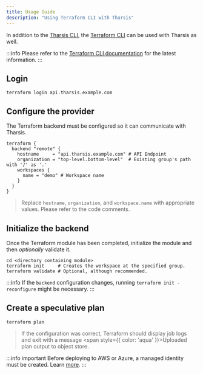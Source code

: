 ```yaml
---
title: Usage Guide
description: "Using Terraform CLI with Tharsis"
---
```


In addition to the [Tharsis CLI](../tharsis/intro.md), the [Terraform CLI](https://www.terraform.io/cli) can be used with Tharsis as well.

:::info
Please refer to the [Terraform CLI documentation](https://www.terraform.io/cli) for the latest information.
:::

## Login

```shell title="Authenticate using the Tharsis API's hostname"
terraform login api.tharsis.example.com
```

## Configure the provider

The Terraform backend must be configured so it can communicate with Tharsis.

```hcl showLineNumbers title="Sample module.tf provider configuration"
terraform {
  backend "remote" {
    hostname     = "api.tharsis.example.com" # API Endpoint
    organization = "top-level.bottom-level"  # Existing group's path with '/' as '.'
    workspaces {
      name = "demo" # Workspace name
    }
  }
}
```

> Replace `hostname`, `organization`, and `workspace.name` with appropriate values. Please refer to the code comments.

## Initialize the backend

Once the Terraform module has been completed, initialize the module and then _optionally_ validate it.

```shell showLineNumbers
cd <directory containing module>
terraform init     # Creates the workspace at the specified group.
terraform validate # Optional, although recommended.
```

:::info
If the `backend` configuration changes, running `terraform init -reconfigure` might be necessary.
:::

## Create a speculative plan

```shell
terraform plan
```

> If the configuration was correct, Terraform should display job logs and exit with a message <span style={{ color: 'aqua' }}>Uploaded plan output to object store</span>.

:::info important
Before deploying to AWS or Azure, a managed identity must be created. Learn [more](../../guides/overviews/managed_identities.md#create-a-managed-identity).
:::

